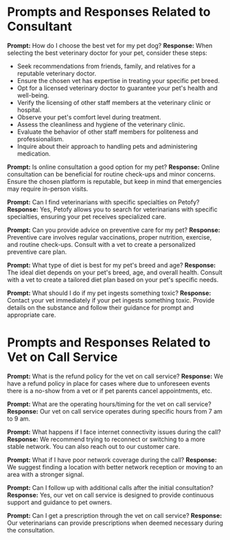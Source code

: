 # Prompts and Responses Related to Consultant

**Prompt:** How do I choose the best vet for my pet dog?
**Response:** When selecting the best veterinary doctor for your pet, consider these steps:

- Seek recommendations from friends, family, and relatives for a reputable veterinary doctor.
- Ensure the chosen vet has expertise in treating your specific pet breed.
- Opt for a licensed veterinary doctor to guarantee your pet's health and well-being.
- Verify the licensing of other staff members at the veterinary clinic or hospital.
- Observe your pet's comfort level during treatment.
- Assess the cleanliness and hygiene of the veterinary clinic.
- Evaluate the behavior of other staff members for politeness and professionalism.
- Inquire about their approach to handling pets and administering medication.

**Prompt:** Is online consultation a good option for my pet?
**Response:** Online consultation can be beneficial for routine check-ups and minor concerns. Ensure the chosen platform is reputable, but keep in mind that emergencies may require in-person visits.

**Prompt:** Can I find veterinarians with specific specialties on Petofy?
**Response:** Yes, Petofy allows you to search for veterinarians with specific specialties, ensuring your pet receives specialized care.

**Prompt:** Can you provide advice on preventive care for my pet?
**Response:** Preventive care involves regular vaccinations, proper nutrition, exercise, and routine check-ups. Consult with a vet to create a personalized preventive care plan.

**Prompt:** What type of diet is best for my pet's breed and age?
**Response:** The ideal diet depends on your pet's breed, age, and overall health. Consult with a vet to create a tailored diet plan based on your pet's specific needs.

**Prompt:** What should I do if my pet ingests something toxic?
**Response:** Contact your vet immediately if your pet ingests something toxic. Provide details on the substance and follow their guidance for prompt and appropriate care.

# Prompts and Responses Related to Vet on Call Service

**Prompt:** What is the refund policy for the vet on call service?
**Response:** We have a refund policy in place for cases where due to unforeseen events there is a no-show from a vet or if pet parents cancel appointments, etc.

**Prompt:** What are the operating hours/timing for the vet on call service?
**Response:** Our vet on call service operates during specific hours from 7 am to 9 am.

**Prompt:** What happens if I face internet connectivity issues during the call?
**Response:** We recommend trying to reconnect or switching to a more stable network. You can also reach out to our customer care.

**Prompt:** What if I have poor network coverage during the call?
**Response:** We suggest finding a location with better network reception or moving to an area with a stronger signal.

**Prompt:** Can I follow up with additional calls after the initial consultation?
**Response:** Yes, our vet on call service is designed to provide continuous support and guidance to pet owners.

**Prompt:** Can I get a prescription through the vet on call service?
**Response:** Our veterinarians can provide prescriptions when deemed necessary during the consultation.
